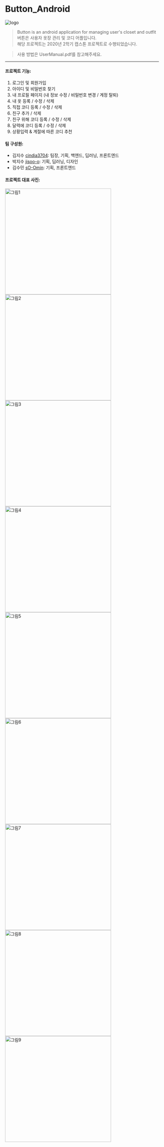 # Button_Android
  ![logo](https://user-images.githubusercontent.com/52744390/103287726-9f7e4f80-4a26-11eb-8bbb-f87c22bb296f.png)  
> Button is an android application for managing user's closet and outfit   
> 버튼은 사용자 옷장 관리 및 코디 어플입니다.   
> 해당 프로젝트는 2020년 2학기 캡스톤 프로젝트로 수행되었습니다.   
   
> 사용 방법은 UserManual.pdf를 참고해주세요.
  
_______________      
#### 프로젝트 기능: 
   1. 로그인 및 회원가입 
   2. 아이디 및 비밀번호 찾기 
   3. 내 프로필 페이지 (내 정보 수정 / 비밀번호 변경 / 계정 탈퇴)
   4. 내 옷 등록 / 수정 / 삭제 
   5. 직접 코디 등록 / 수정 / 삭제 
   6. 친구 추가 / 삭제 
   7. 친구 위해 코디 등록 / 수정 / 삭제 
   8. 달력에 코디 등록 / 수정 / 삭제 
   9. 상황입력 & 계절에 따른 코디 추천



   
#### 팀 구성원:
* 김지수 [cindia3704](https://github.com/cindia3704/): 팀장, 기획, 백엔드, 딥러닝, 프론트엔드
* 박지수 [jisoo-o](https://github.com/jisoo-o/): 기획, 딥러닝, 디자인
* 김수민 [sO-Omin](https://github.com/sO-Omin/): 기획, 프론트엔드


   
   
#### 프로젝트 대표 사진:
<img width="347" alt="그림1" src="https://user-images.githubusercontent.com/52744390/107795629-40895580-6d9c-11eb-88f9-625e667df0f1.png"><img width="347" alt="그림2" src="https://user-images.githubusercontent.com/52744390/107795638-44b57300-6d9c-11eb-88aa-18cb31c0abbf.png"><img width="347" alt="그림3" src="https://user-images.githubusercontent.com/52744390/107795644-4717cd00-6d9c-11eb-8468-af28b2a0e7cb.png">
<img width="347" alt="그림4" src="https://user-images.githubusercontent.com/52744390/107795648-4848fa00-6d9c-11eb-9571-a7419acb9a1e.png">
<img width="347" alt="그림5" src="https://user-images.githubusercontent.com/52744390/107795650-48e19080-6d9c-11eb-891c-b46070881188.png">
<img width="347" alt="그림6" src="https://user-images.githubusercontent.com/52744390/107795652-497a2700-6d9c-11eb-8155-ba965d54815a.png">
<img width="347" alt="그림7" src="https://user-images.githubusercontent.com/52744390/107795653-4a12bd80-6d9c-11eb-965c-fa3709802a15.png">
<img width="347" alt="그림8" src="https://user-images.githubusercontent.com/52744390/107795654-4aab5400-6d9c-11eb-9f97-44c68a6ba138.png">
<img width="347" alt="그림9" src="https://user-images.githubusercontent.com/52744390/107795655-4b43ea80-6d9c-11eb-8711-f4870d2e9bab.png">

